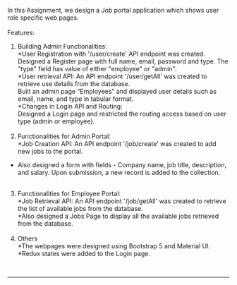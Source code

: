 
In this Assignment, we design a Job portal application which shows user role specific web pages.<br/>
<br/>
Features: <br/>
1. Building Admin Functionalities: <br/>
*User Registration with '/user/create' API endpoint was created.
Designed a Register page with full name, email, password and type. The "type" field has value of either "employee" or "admin".<br/>
*User retrieval API: An API endpoint '/user/getAll' was created to retrieve use details from the database.<br/>
Built an admin page “Employees” and displayed user details such as email, name, and type in tabular format.<br/>
*Changes in Login API and Routing:<br/>
Designed a Login page and restricted the routing access based on user type (admin or employee).<br/><br/>
2. Functionalities for Admin Portal: <br/>
*Job Creation API: An API endpoint '/job/create' was created to add new jobs to the portal.<br/>
* Also designed a form with fields - Company name, job title, description, and salary. Upon submission, a new record is added to the collection.<br/><br/>
3. Functionalities for Employee Portal: <br/>
*Job Retrieval API: An API endpoint '/job/getAll' was created to retrieve the list of available jobs from the database.<br/>
*Also designed a Jobs Page to display all the available jobs retrieved from the database.<br/><br/>
4. Others<br/> 
*The webpages were designed using Bootstrap 5 and Material UI.<br/>
*Redux states were added to the Login page.<br/>
<br/>
<hr/>



